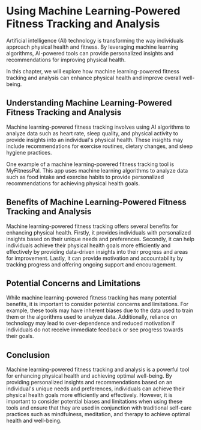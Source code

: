 Using Machine Learning-Powered Fitness Tracking and Analysis
===========================================================================================================

Artificial intelligence (AI) technology is transforming the way individuals approach physical health and fitness. By leveraging machine learning algorithms, AI-powered tools can provide personalized insights and recommendations for improving physical health.

In this chapter, we will explore how machine learning-powered fitness tracking and analysis can enhance physical health and improve overall well-being.

Understanding Machine Learning-Powered Fitness Tracking and Analysis
--------------------------------------------------------------------

Machine learning-powered fitness tracking involves using AI algorithms to analyze data such as heart rate, sleep quality, and physical activity to provide insights into an individual's physical health. These insights may include recommendations for exercise routines, dietary changes, and sleep hygiene practices.

One example of a machine learning-powered fitness tracking tool is MyFitnessPal. This app uses machine learning algorithms to analyze data such as food intake and exercise habits to provide personalized recommendations for achieving physical health goals.

Benefits of Machine Learning-Powered Fitness Tracking and Analysis
------------------------------------------------------------------

Machine learning-powered fitness tracking offers several benefits for enhancing physical health. Firstly, it provides individuals with personalized insights based on their unique needs and preferences. Secondly, it can help individuals achieve their physical health goals more efficiently and effectively by providing data-driven insights into their progress and areas for improvement. Lastly, it can provide motivation and accountability by tracking progress and offering ongoing support and encouragement.

Potential Concerns and Limitations
----------------------------------

While machine learning-powered fitness tracking has many potential benefits, it is important to consider potential concerns and limitations. For example, these tools may have inherent biases due to the data used to train them or the algorithms used to analyze data. Additionally, reliance on technology may lead to over-dependence and reduced motivation if individuals do not receive immediate feedback or see progress towards their goals.

Conclusion
----------

Machine learning-powered fitness tracking and analysis is a powerful tool for enhancing physical health and achieving optimal well-being. By providing personalized insights and recommendations based on an individual's unique needs and preferences, individuals can achieve their physical health goals more efficiently and effectively. However, it is important to consider potential biases and limitations when using these tools and ensure that they are used in conjunction with traditional self-care practices such as mindfulness, meditation, and therapy to achieve optimal health and well-being.
